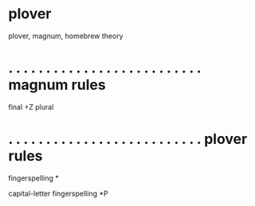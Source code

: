 # plover
plover, magnum, homebrew theory 


. . . . . . . . . . . . . . . . . . . . . . . . . .
magnum rules 
=====================
final +Z plural 




. . . . . . . . . . . . . . . . . . . . . . . . . .
plover rules 
=====================
fingerspelling *

capital-letter fingerspelling *P 
